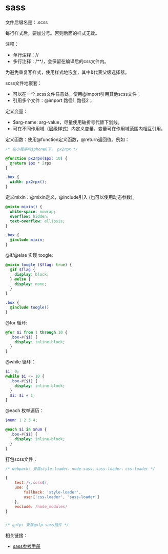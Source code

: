 # sass

文件后缀名是：.scss

每行样式后，要加分号。否则后面的样式无效。

注释：
- 单行注释：//
- 多行注释：/**/，会保留在编译后的css文件内。

为避免重复写样式，使用样式地嵌套，其中&代表父级选择器。

scss文件地嵌套：
- 可以在一个.scss文件任意处，使用@import引用其他scss文件；
- 引用多个文件：@import 路径1, 路径2；

定义变量：
- $arg-name: arg-value，尽量使用破折号代替下划线。
- 可在不同作用域（层级样式）内定义变量，变量可在作用域范围内相互引用。

定义函数：使用@function定义函数，@return返回值。例如：

```scss
/* 在小程序内iphone6下， px2rpx */

@function px2rpx($px: 10) {
  @return $px * 2rpx
}

.box {
  width: px2rpx();
}
```

定义mixin：@mixin定义，@include引入 (也可以使用动态参数)。

```scss
@mixin mixin() {
  white-space: nowrap;
  overflow: hidden;
  text-overflow: ellipsis;
}

.box {
  @include mixin;
}
```

@if/@else 实现 toogle:

``` scss
@mixin toogle ($flag: true) {
  @if $flag {
    display: block;
  } @else {
    display: none;
  }
}

.box {
  @include toogle()
}
```

@for 循环:

``` scss
@for $i from 1 through 10 {
  .box-#{$i} {
    display: inline-block;
  }
}
```

@while 循环：

``` scss
$i: 0;
@while $i <= 10 {
  .box-#{$i} {
    display: inline-block;
  }
  $i: $i + 1;
}
```

@each 枚举遍历：

``` scss
$num: 1 2 3 4;

@each $i in $num {
  .box-#{$i} {
    display: inline-block;
  }
}
```

打包scss文件：

```js
/* webpack: 安装style-loader、node-sass、sass-loader、css-loader */

{
    test:/\.scss$/,
    use: {
        fallback: 'style-loader',
        use:['css-loader', 'sass-loader']
    },
    exclude: /node_modules/
}


/* gulp: 安装gulp-sass插件 */

```

相关链接：
- [sass参考手册](http://sass.bootcss.com/docs/sass-reference/)
